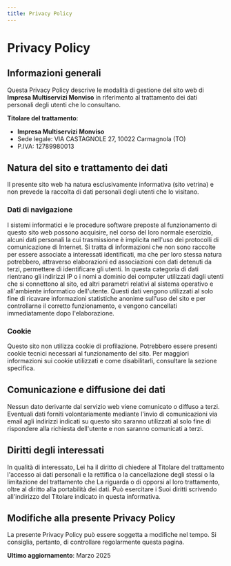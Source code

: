 ```yaml
---
title: Privacy Policy
---
```


# Privacy Policy

## Informazioni generali

Questa Privacy Policy descrive le modalità di gestione del sito web di **Impresa Multiservizi Monviso** in riferimento al trattamento dei dati personali degli utenti che lo consultano.

**Titolare del trattamento**:
- **Impresa Multiservizi Monviso**
- Sede legale: VIA CASTAGNOLE 27, 10022 Carmagnola (TO)
- P.IVA: 12789980013

## Natura del sito e trattamento dei dati

Il presente sito web ha natura esclusivamente informativa (sito vetrina) e non prevede la raccolta di dati personali degli utenti che lo visitano.

### Dati di navigazione

I sistemi informatici e le procedure software preposte al funzionamento di questo sito web possono acquisire, nel corso del loro normale esercizio, alcuni dati personali la cui trasmissione è implicita nell'uso dei protocolli di comunicazione di Internet. Si tratta di informazioni che non sono raccolte per essere associate a interessati identificati, ma che per loro stessa natura potrebbero, attraverso elaborazioni ed associazioni con dati detenuti da terzi, permettere di identificare gli utenti. In questa categoria di dati rientrano gli indirizzi IP o i nomi a dominio dei computer utilizzati dagli utenti che si connettono al sito, ed altri parametri relativi al sistema operativo e all'ambiente informatico dell'utente. Questi dati vengono utilizzati al solo fine di ricavare informazioni statistiche anonime sull'uso del sito e per controllarne il corretto funzionamento, e vengono cancellati immediatamente dopo l'elaborazione.

### Cookie

Questo sito non utilizza cookie di profilazione. Potrebbero essere presenti cookie tecnici necessari al funzionamento del sito. Per maggiori informazioni sui cookie utilizzati e come disabilitarli, consultare la sezione specifica.

## Comunicazione e diffusione dei dati

Nessun dato derivante dal servizio web viene comunicato o diffuso a terzi. Eventuali dati forniti volontariamente mediante l'invio di comunicazioni via email agli indirizzi indicati su questo sito saranno utilizzati al solo fine di rispondere alla richiesta dell'utente e non saranno comunicati a terzi.

## Diritti degli interessati

In qualità di interessato, Lei ha il diritto di chiedere al Titolare del trattamento l'accesso ai dati personali e la rettifica o la cancellazione degli stessi o la limitazione del trattamento che La riguarda o di opporsi al loro trattamento, oltre al diritto alla portabilità dei dati. Può esercitare i Suoi diritti scrivendo all'indirizzo del Titolare indicato in questa informativa.

## Modifiche alla presente Privacy Policy

La presente Privacy Policy può essere soggetta a modifiche nel tempo. Si consiglia, pertanto, di controllare regolarmente questa pagina.

**Ultimo aggiornamento**: Marzo 2025
